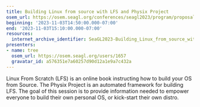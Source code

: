 ```yaml
---
title: Building Linux from source with LFS and Physix Project
osem_url: https://osem.seagl.org/conferences/seagl2023/program/proposals/979
beginning: '2023-11-03T14:50:00.000-07:00'
end: '2023-11-03T15:10:00.000-07:00'
resources:
  internet_archive_identifier: SeaGL2023-Building_Linux_from_source_with_LFS_and_Physix_Project
presenters:
- name: tree
  osem_url: https://osem.seagl.org/users/1657
  gravatar_id: a576351e7a60257d90d12a1e9a7c432a
---
```


Linux From Scratch (LFS) is an online book instructing how to build your OS from Source. The Physix Project is an automated framework for building LFS. The goal of this session is to provide information needed to empower everyone to build their own personal OS, or kick-start their own distro.

